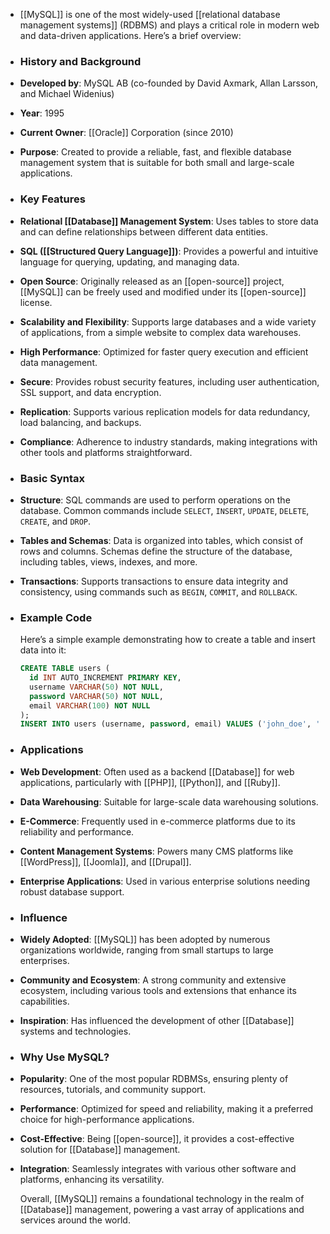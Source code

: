 - [[MySQL]] is one of the most widely-used [[relational database management systems]] (RDBMS) and plays a critical role in modern web and data-driven applications. Here’s a brief overview:
- ### **History and Background**
- **Developed by**: MySQL AB (co-founded by David Axmark, Allan Larsson, and Michael Widenius)
- **Year**: 1995
- **Current Owner**: [[Oracle]] Corporation (since 2010)
- **Purpose**: Created to provide a reliable, fast, and flexible database management system that is suitable for both small and large-scale applications.
- ### **Key Features**
- **Relational [[Database]] Management System**: Uses tables to store data and can define relationships between different data entities.
- **SQL ([[Structured Query Language]])**: Provides a powerful and intuitive language for querying, updating, and managing data.
- **Open Source**: Originally released as an [[open-source]] project, [[MySQL]] can be freely used and modified under its [[open-source]] license.
- **Scalability and Flexibility**: Supports large databases and a wide variety of applications, from a simple website to complex data warehouses.
- **High Performance**: Optimized for faster query execution and efficient data management.
- **Secure**: Provides robust security features, including user authentication, SSL support, and data encryption.
- **Replication**: Supports various replication models for data redundancy, load balancing, and backups.
- **Compliance**: Adherence to industry standards, making integrations with other tools and platforms straightforward.
- ### **Basic Syntax**
- **Structure**: SQL commands are used to perform operations on the database. Common commands include `SELECT`, `INSERT`, `UPDATE`, `DELETE`, `CREATE`, and `DROP`.
- **Tables and Schemas**: Data is organized into tables, which consist of rows and columns. Schemas define the structure of the database, including tables, views, indexes, and more.
- **Transactions**: Supports transactions to ensure data integrity and consistency, using commands such as `BEGIN`, `COMMIT`, and `ROLLBACK`.
- ### **Example Code**
  
  Here’s a simple example demonstrating how to create a table and insert data into it:
  
  ```sql
  CREATE TABLE users (
    id INT AUTO_INCREMENT PRIMARY KEY,
    username VARCHAR(50) NOT NULL,
    password VARCHAR(50) NOT NULL,
    email VARCHAR(100) NOT NULL
  );
  INSERT INTO users (username, password, email) VALUES ('john_doe', 'password123', 'john@example.com');
  ```
- ### **Applications**
- **Web Development**: Often used as a backend [[Database]] for web applications, particularly with [[PHP]], [[Python]], and [[Ruby]].
- **Data Warehousing**: Suitable for large-scale data warehousing solutions.
- **E-Commerce**: Frequently used in e-commerce platforms due to its reliability and performance.
- **Content Management Systems**: Powers many CMS platforms like [[WordPress]], [[Joomla]], and [[Drupal]].
- **Enterprise Applications**: Used in various enterprise solutions needing robust database support.
- ### **Influence**
- **Widely Adopted**: [[MySQL]] has been adopted by numerous organizations worldwide, ranging from small startups to large enterprises.
- **Community and Ecosystem**: A strong community and extensive ecosystem, including various tools and extensions that enhance its capabilities.
- **Inspiration**: Has influenced the development of other [[Database]] systems and technologies.
- ### **Why Use MySQL?**
- **Popularity**: One of the most popular RDBMSs, ensuring plenty of resources, tutorials, and community support.
- **Performance**: Optimized for speed and reliability, making it a preferred choice for high-performance applications.
- **Cost-Effective**: Being [[open-source]], it provides a cost-effective solution for [[Database]] management.
- **Integration**: Seamlessly integrates with various other software and platforms, enhancing its versatility.
  
  Overall, [[MySQL]] remains a foundational technology in the realm of [[Database]] management, powering a vast array of applications and services around the world.